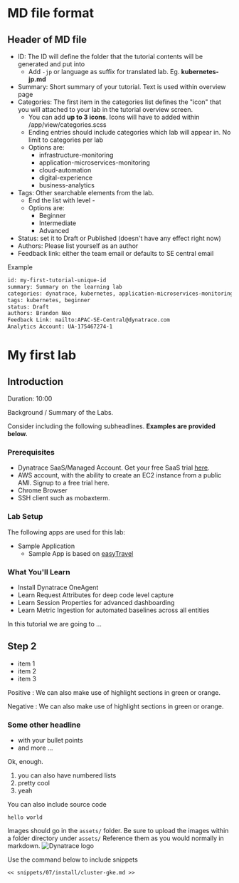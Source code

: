 # MD file format

## Header of MD file

- ID: The ID will define the folder that the tutorial contents will be generated and put into
  - Add `-jp` or language as suffix for translated lab. Eg. **kubernetes-jp.md**
- Summary: Short summary of your tutorial. Text is used within overview page
- Categories: The first item in the categories list defines the "icon" that you will attached to your lab in the tutorial overview screen. 
  - You can add **up to 3 icons**. Icons will have to added within /app/view/categories.scss
  - Ending entries should include categories which lab will appear in. No limit to categories per lab
  - Options are: 
    - infrastructure-monitoring
    - application-microservices-monitoring 
    - cloud-automation
    - digital-experience
    - business-analytics
- Tags: Other searchable elements from the lab. 
  - End the list with level -
  - Options are: 
    - Beginner
    - Intermediate
    - Advanced
- Status: set it to Draft or Published (doesn't have any effect right now)
- Authors: Please list yourself as an author
- Feedback link: either the team email or defaults to SE central email 

Example

``` bash
id: my-first-tutorial-unique-id     
summary: Summary on the learning lab
categories: dynatrace, kubernetes, application-microservices-monitoring  
tags: kubernetes, beginner 
status: Draft 
authors: Brandon Neo 
Feedback Link: mailto:APAC-SE-Central@dynatrace.com 
Analytics Account: UA-175467274-1

```

<!-- name of your lab -->
# My first lab

<!-- heading starting with ## will create a new section. Also include the estimated duration for this section to provide some guidance for the user -->
## Introduction
Duration: 10:00

Background / Summary of the Labs.

Consider including the following subheadlines. **Examples are provided below.**

<!-- subheadline -->
### Prerequisites
- Dynatrace SaaS/Managed Account. Get your free SaaS trial [here](https://www.dynatrace.com/trial/).
- AWS account, with the ability to create an EC2 instance from a public AMI. Signup to a free trial here.
- Chrome Browser
- SSH client such as mobaxterm.

<!-- subheadline -->
### Lab Setup
The following apps are used for this lab:
- Sample Application
  - Sample App is based on [easyTravel](https://community.dynatrace.com/community/display/DL/easyTravel)

<!-- subheadline -->
### What You'll Learn
- Install Dynatrace OneAgent
- Learn Request Attributes for deep code level capture
- Learn Session Properties for advanced dashboarding
- Learn Metric Ingestion for automated baselines across all entities

In this tutorial we are going to ...

<!-- Next Step -->
## Step 2

- item 1
- item 2
- item 3

Positive
: We can also make use of highlight sections in green or orange.

Negative
: We can also make use of highlight sections in green or orange.

### Some other headline

- with your bullet points
- and more ...

Ok, enough.

1. you can also have numbered lists
1. pretty cool
1. yeah

You can also include source code

```
hello world
```

Images should go in the `assets/` folder.
Be sure to upload the images within a folder directory under `assets/`
Reference them as you would normally in markdown.
![Dynatrace logo](assets/keptn-logo.png)


Use the command below to include snippets
```
<< snippets/07/install/cluster-gke.md >>
```